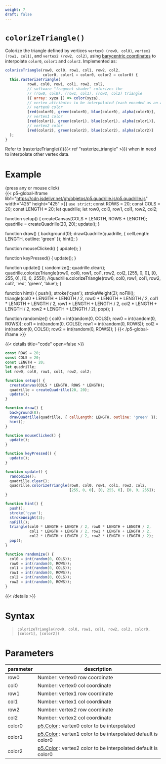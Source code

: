 ```yaml
---
weight: 7
draft: false
---
```


# `colorizeTriangle()`

Colorize the triangle defined by vertices `vertex0 (row0, col0)`, `vertex1 (row1, col1)`, and `vertex2 (row2, col2)`, using [barycentric coordinates](https://fgiesen.wordpress.com/2013/02/06/the-barycentric-conspirac/) to interpolate `color0`, `color1` and `color2`. Implemented as:

```js
colorizeTriangle(row0, col0, row1, col1, row2, col2,
                 color0, color1 = color0, color2 = color0) {
  this.rasterizeTriangle(
          row0, col0, row1, col1, row2, col2,
          // software "fragment shader" colorizes the
          // (row0, col0), (row1, col1), (row2, col2) triangle
          ({ array: xyza }) => color(xyza),
          // vertex attributes to be interpolated (each encoded as an array):
          // vertex0 color
          [red(color0), green(color0), blue(color0), alpha(color0)],
          // vertex1 color
          [red(color1), green(color1), blue(color1), alpha(color1)],
          // vertex2 color
          [red(color2), green(color2), blue(color2), alpha(color2)] 
  );
}
```
 
Refer to [rasterizeTriangle()]({{< ref "rasterize_triangle" >}}) when in need to interpolate other vertex data.

# Example

(press any or mouse click)  
{{< p5-global-iframe lib1="https://cdn.jsdelivr.net/gh/objetos/p5.quadrille.js/p5.quadrille.js" width="425" height="425" >}}
`use strict`;
const ROWS = 20;
const COLS = 20;
const LENGTH = 20;
let quadrille;
let row0, col0, row1, col1, row2, col2;

function setup() {
  createCanvas(COLS * LENGTH, ROWS * LENGTH);
  quadrille = createQuadrille(20, 20);
  update();
}

function draw() {
  background(0);
  drawQuadrille(quadrille, { cellLength: LENGTH, outline: 'green' });
  hint();
}

function mouseClicked() {
  update();
}

function keyPressed() {
  update();
}

function update() {
  randomize();
  quadrille.clear();
  quadrille.colorizeTriangle(row0, col0, row1, col1, row2, col2, [255, 0, 0], [0, 255, 0], [0, 0, 255]);
  //quadrille.colorizeTriangle(row0, col0, row1, col1, row2, col2, 'red', 'green', 'blue');
}

function hint() {
  push();
  stroke('cyan');
  strokeWeight(3);
  noFill();
  triangle(col0 * LENGTH + LENGTH / 2, row0 * LENGTH + LENGTH / 2,
           col1 * LENGTH + LENGTH / 2, row1 * LENGTH + LENGTH / 2,
           col2 * LENGTH + LENGTH / 2, row2 * LENGTH + LENGTH / 2);
  pop();
}

function randomize() {
  col0 = int(random(0, COLS));
  row0 = int(random(0, ROWS));
  col1 = int(random(0, COLS));
  row1 = int(random(0, ROWS));
  col2 = int(random(0, COLS));
  row2 = int(random(0, ROWS));
}
{{< /p5-global-iframe >}}

{{< details title="code" open=false >}}
```js
const ROWS = 20;
const COLS = 20;
const LENGTH = 20;
let quadrille;
let row0, col0, row1, col1, row2, col2;

function setup() {
  createCanvas(COLS * LENGTH, ROWS * LENGTH);
  quadrille = createQuadrille(20, 20);
  update();
}

function draw() {
  background(0);
  drawQuadrille(quadrille, { cellLength: LENGTH, outline: 'green' });
  hint();
}

function mouseClicked() {
  update();
}

function keyPressed() {
  update();
}

function update() {
  randomize();
  quadrille.clear();
  quadrille.colorizeTriangle(row0, col0, row1, col1, row2, col2,
                             [255, 0, 0], [0, 255, 0], [0, 0, 255]);
}

function hint() {
  push();
  stroke('cyan');
  strokeWeight(3);
  noFill();
  triangle(col0 * LENGTH + LENGTH / 2, row0 * LENGTH + LENGTH / 2,
           col1 * LENGTH + LENGTH / 2, row1 * LENGTH + LENGTH / 2,
           col2 * LENGTH + LENGTH / 2, row2 * LENGTH + LENGTH / 2);
  pop();
}

function randomize() {
  col0 = int(random(0, COLS));
  row0 = int(random(0, ROWS));
  col1 = int(random(0, COLS));
  row1 = int(random(0, ROWS));
  col2 = int(random(0, COLS));
  row2 = int(random(0, ROWS));
}
```
{{< /details >}}

# Syntax

> `colorizeTriangle(row0, col0, row1, col1, row2, col2, color0, [color1], [color2])`

# Parameters

| parameter | description                                                                                            |
|-----------|--------------------------------------------------------------------------------------------------------|
| row0      | Number: vertex0 row coordinate                                                                         |
| col0      | Number: vertex0 col coordinate                                                                         |
| row1      | Number: vertex1 row coordinate                                                                         |
| col1      | Number: vertex1 col coordinate                                                                         |
| row2      | Number: vertex2 row coordinate                                                                         |
| col2      | Number: vertex2 col coordinate                                                                         |
| color0    | [p5.Color](https://p5js.org/reference/#/p5.Color) : vertex0 color to be interpolated                   |
| color1    | [p5.Color](https://p5js.org/reference/#/p5.Color) : vertex1 color to be interpolated default is color0 |
| color2    | [p5.Color](https://p5js.org/reference/#/p5.Color) : vertex2 color to be interpolated default is color0 |